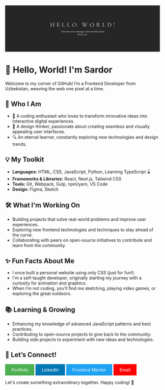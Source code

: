 ![](https://github.com/akmalov11c/akmalov11c/blob/main/cover_image.png)

# 👋 Hello, World! I'm Sardor

Welcome to my corner of GitHub! I’m a Frontend Developer from Uzbekistan, weaving the web one pixel at a time.

## 🌟 Who I Am
- 🚀 A coding enthusiast who loves to transform innovative ideas into interactive digital experiences.
- 🎨 A design thinker, passionate about creating seamless and visually appealing user interfaces.
- 🔍 An eternal learner, constantly exploring new technologies and design trends.

## 💡 My Toolkit
- **Languages:** HTML, CSS, JavaScript, Python, Learning TypeScript ⌛
- **Frameworks & Libraries:** React, Next.js, Tailwind CSS
- **Tools:** Git, Webpack, Gulp, npm/yarn, VS Code
- **Design:** Figma, Sketch

## 🛠️ What I'm Working On
- Building projects that solve real-world problems and improve user experiences.
- Exploring new frontend technologies and techniques to stay ahead of the curve.
- Collaborating with peers on open-source initiatives to contribute and learn from the community.

## ✨ Fun Facts About Me
- I once built a personal website using only CSS (just for fun!).
- I'm a self-taught developer, originally starting my journey with a curiosity for animation and graphics.
- When I’m not coding, you’ll find me sketching, playing video games, or exploring the great outdoors.

## 📚 Learning & Growing
- Enhancing my knowledge of advanced JavaScript patterns and best practices.
- Contributing to open-source projects to give back to the community.
- Building side projects to experiment with new ideas and technologies.

## 🌟 Let’s Connect!

<a href="https://akmalov11c.uz/" style="background-color:#4CAF50;color:white;padding:10px 20px;text-align:center;text-decoration:none;display:inline-block;">Portfolio</a>
<a href="[your-linkedin-link.com](https://www.linkedin.com/in/sardor-akmalovich-a95188287/)" style="background-color:#0077B5;color:white;padding:10px 20px;text-align:center;text-decoration:none;display:inline-block;">LinkedIn</a>
<a href="[your-twitter-link.com](https://www.frontendmentor.io/profile/akmalov11c)" style="background-color:#1DA1F2;color:white;padding:10px 20px;text-align:center;text-decoration:none;display:inline-block;">Frontend Mentor</a>
<a href="mailto:akmalov1c09@gmail.com" style="background-color:#FF0000;color:white;padding:10px 20px;text-align:center;text-decoration:none;display:inline-block;">Email</a>


Let's create something extraordinary together. Happy coding! 🚀
